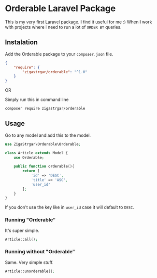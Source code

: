 # Orderable Laravel Package

This is my very first Laravel package. I find it useful for me :) When I work with projects where I need to run a lot of `ORDER BY` queries.

## Instalation

Add the Orderable package to your `composer.json` file.

```json
{
    "require": {
        "zigastrgar/orderable": "^1.0"
    }
}
```

OR

Simply run this in command line

```bash
composer require zigastrgar/orderable
```
## Usage

Go to any model and add this to the model.

```php
use ZigaStrgar\Orderable\Orderable;

class Article extends Model {
    use Orderable;
    
    public function orderable(){
        return [
            'id' => 'DESC',
            'title' => 'ASC',
            'user_id'
        ];
    }
}
```

If you don't use the key like in `user_id` case it will default to `DESC`.

### Running "Orderable"

It's super simple.

```php
Article::all();
```

### Running without "Orderable"

Same. Very simple stuff.
```php
Article::unorderable();
```